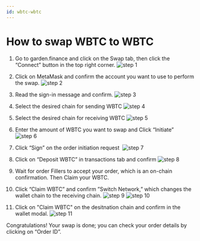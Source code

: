 ```yaml
---
id: wbtc-wbtc
---
```


# How to swap WBTC to WBTC

1. Go to garden.finance and click on the Swap tab, then click the “Connect” button in the top right corner.
   ![step 1](../../images/guide-wbtc-wbtc-1.png)

2. Click on MetaMask and confirm the account you want to use to perform the swap.
   ![step 2](../../images/guide-wbtc-wbtc-2.png)

3. Read the sign-in message and confirm.
   ![step 3](../../images/guide-wbtc-wbtc-3.png)

4. Select the desired chain for sending WBTC
   ![step 4](../../images/guide-wbtc-wbtc-4.png)

5. Select the desired chain for receiving WBTC
   ![step 5](../../images/guide-wbtc-wbtc-5.png)

6. Enter the amount of WBTC you want to swap and Click “Initiate”
   ![step 6](../../images/guide-wbtc-wbtc-6.png)

7. Click “Sign” on the order initiation request 
   ![step 7](../../images/guide-wbtc-wbtc-7.png)

8. Click on “Deposit WBTC” in transactions tab and confirm
   ![step 8](../../images/guide-wbtc-wbtc-8.png)

9. Wait for order Fillers to accept your order, which is an on-chain confirmation. Then Claim your WBTC.

10. Click “Claim WBTC” and confirm ”Switch Network,” which changes the wallet chain to the receiving chain.
    ![step 9](../../images/guide-wbtc-wbtc-9.png)
    ![step 10](../../images/guide-wbtc-wbtc-10.png)

11. Click on "Claim WBTC" on the desitnation chain and confirm in the wallet modal.
    ![step 11](../../images/guide-wbtc-wbtc-11.png)

Congratulations! Your swap is done; you can check your order details by clicking on “Order ID”.
